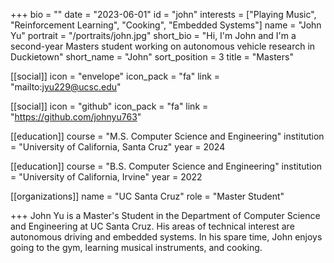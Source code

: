 +++
bio = ""
date = "2023-06-01"
id = "john"
interests = ["Playing Music", "Reinforcement Learning", "Cooking", "Embedded Systems"]
name = "John Yu"
portrait = "/portraits/john.jpg"
short_bio = "Hi, I'm John and I'm a second-year Masters student working on autonomous vehicle research in Duckietown"
short_name = "John"
sort_position = 3
title = "Masters"

[[social]]
    icon = "envelope"
    icon_pack = "fa"
    link = "mailto:jyu229@ucsc.edu"


[[social]]
    icon = "github"
    icon_pack = "fa"
    link = "https://github.com/johnyu763"

[[education]]
    course = "M.S. Computer Science and Engineering"
    institution = "University of California, Santa Cruz"
    year = 2024

[[education]]
    course = "B.S. Computer Science and Engineering"
    institution = "University of California, Irvine"
    year = 2022
    
[[organizations]]
    name = "UC Santa Cruz"
    role = "Master Student"

+++
John Yu is a Master's Student in the Department of Computer Science and Engineering at UC Santa Cruz. His areas of technical interest are autonomous driving and embedded systems. In his spare time, John enjoys going to the gym, learning musical instruments, and cooking.
